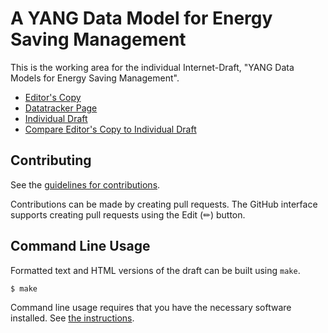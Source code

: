 # A YANG Data Model for Energy Saving Management

This is the working area for the individual Internet-Draft, "YANG Data Models for Energy Saving Management".

* [Editor's Copy](https://boucadair.github.io/draft-cwbgp-energy-saving-management/#go.draft-cwbgp-green-energy-saving-management.html)
* [Datatracker Page](https://datatracker.ietf.org/doc/draft-cwbgp-green-energy-saving-management)
* [Individual Draft](https://datatracker.ietf.org/doc/html/draft-cwbgp-green-energy-saving-management)
* [Compare Editor's Copy to Individual Draft](https://boucadair.github.io/draft-cwbgp-energy-saving-management/#go.draft-cwbgp-green-energy-saving-management.diff)


## Contributing

See the
[guidelines for contributions](https://github.com/boucadair/draft-cwbgp-energy-saving-management/blob/main/CONTRIBUTING.md).

Contributions can be made by creating pull requests.
The GitHub interface supports creating pull requests using the Edit (✏) button.


## Command Line Usage

Formatted text and HTML versions of the draft can be built using `make`.

```sh
$ make
```

Command line usage requires that you have the necessary software installed.  See
[the instructions](https://github.com/martinthomson/i-d-template/blob/main/doc/SETUP.md).

